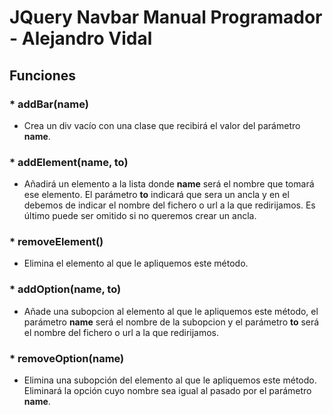 # JQuery Navbar Manual Programador - Alejandro Vidal

## **Funciones**

### * **addBar(name)**

* Crea un div vacío con una clase que recibirá el valor del parámetro  **name**.

### * **addElement(name, to)**

* Añadirá un elemento a la lista donde  **name** será el nombre que tomará ese elemento. El parámetro  **to** indicará que sera un ancla y en el debemos de indicar el nombre del fichero o url a la que redirijamos. Es último puede ser omitido si no queremos crear un ancla.

### * **removeElement()**

* Elimina el elemento al que le apliquemos este método.

### * **addOption(name, to)**

* Añade una subopcion al elemento al que le apliquemos este método, el parámetro  **name** será el nombre de la subopcion y el parámetro  **to** será el nombre del fichero o url a la que redirijamos.

### * removeOption(name)

* Elimina una subopción del elemento al que le apliquemos este método. Eliminará la opción cuyo nombre sea igual al pasado por el parámetro  **name**.
